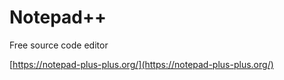 # Notepad++

Free source code editor

[https://notepad-plus-plus.org/](https://notepad-plus-plus.org/)







